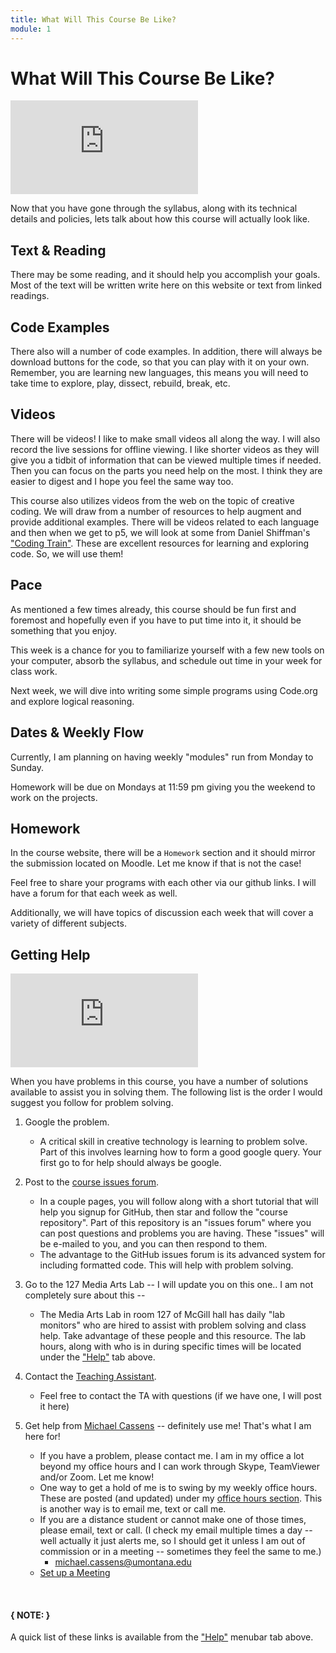 ```yaml
---
title: What Will This Course Be Like?
module: 1
---
```




# What Will This Course Be Like?

<!-- rebuild video -->
<div class="embed-responsive embed-responsive-16by9"><iframe class="embed-responsive-item" src="https://www.youtube.com/embed/ElmFXycaTLQ" frameborder="0" allowfullscreen></iframe></div>

Now that you have gone through the syllabus, along with its technical details and policies, lets talk about how this course will actually look like.

## Text & Reading

There may be some reading, and it should help you accomplish your goals. Most of the text will be written write here on this website or text from linked readings.

## Code Examples

There also will a number of code examples. In addition, there will always be download buttons for the code, so that you can play with it on your own. Remember, you are learning new languages, this means you will need to take time to explore, play, dissect, rebuild, break, etc.

## Videos

There will be videos! I like to make small videos all along the way.  I will also record the live sessions for offline viewing.  I like shorter videos as they will give you a tidbit of information that can be viewed multiple times if needed.  Then you can focus on the parts you need help on the most.  I think they are easier to digest and I hope you feel the same way too.

This course also utilizes videos from the web on the topic of creative coding. We will draw from a number of resources to help augment and provide additional examples. There will be videos related to each language and then when we get to p5, we will look at some from Daniel Shiffman's ["Coding Train"](http://thecodingtrain.com). These are excellent resources for learning and exploring code. So, we will use them!

## Pace

As mentioned a few times already, this course should be fun first and foremost and hopefully even if you have to put time into it, it should be something that you enjoy.

This week is a chance for you to familiarize yourself with a few new tools on your computer, absorb the syllabus, and schedule out time in your week for class work.

Next week, we will dive into writing some simple programs using Code.org and explore logical reasoning.

## Dates & Weekly Flow

Currently, I am planning on having weekly "modules" run from Monday to Sunday.

Homework will be due on Mondays at 11:59 pm giving you the weekend to work on the projects.


## Homework

In the course website, there will be a `Homework` section and it should mirror the submission located on Moodle.  Let me know if that is not the case!

Feel free to share your programs with each other via our github links.  I will have a forum for that each week as well.  

Additionally, we will have topics of discussion each week that will cover a variety of different subjects.



## Getting Help

<!-- rebuild the video here -->
<div class="embed-responsive embed-responsive-16by9"><iframe class="embed-responsive-item" src="https://www.youtube.com/embed/mZ1ih4vqGiw" frameborder="0" allowfullscreen></iframe></div>

When you have problems in this course, you have a number of solutions available to assist you in solving them. The following list is the order I would suggest you follow for problem solving.

1. Google the problem.
    - A critical skill in creative technology is learning to problem solve. Part of this involves learning how to form a good google query. Your first go to for help should always be google.
2. Post to the [course issues forum](https://github.com/Montana-Media-Arts/120_CreativeCoding_Fall2020-Samples/issues).
    - In a couple pages, you will follow along with a short tutorial that will help you signup for GitHub, then star and follow the "course repository". Part of this repository is an "issues forum" where you can post questions and problems you are having. These "issues" will be e-mailed to you, and you can then respond to them.
    - The advantage to the GitHub issues forum is its advanced system for including formatted code. This will help with problem solving.
3. Go to the 127 Media Arts Lab -- I will update you on this one.. I am not completely sure about this --
    - The Media Arts Lab in room 127 of McGill hall has daily "lab monitors" who are hired to assist with problem solving and class help. Take advantage of these people and this resource. The lab hours, along with who is in during specific times will be located under the ["Help"]({{site.baseurl}}/help/#lab-hours) tab above.
4. Contact the [Teaching Assistant]({{site.baseurl}}/instructors/#TA).
    - Feel free to contact the TA with questions (if we have one, I will post it here)

5. Get help from [Michael Cassens]({{site.baseurl}}/instructors/#instructor-prof-michael-cassens) -- definitely use me! That's what I am here for!
    - If you have a problem, please contact me.  I am in my office a lot beyond my office hours and I can work through Skype, TeamViewer and/or Zoom.  Let me know!
    - One way to get a hold of me is to swing by my weekly office hours. These are posted (and updated) under my [office hours section]({{site.baseurl}}/instructors/#office-hours). This is another way is to email me, text or call me.
    - If you are a distance student or cannot make one of those times, please email, text or call. (I check my email multiple times a day -- well actually it just alerts me, so I should get it unless I am out of commission or in a meeting -- sometimes they feel the same to me.)
        - [michael.cassens@umontana.edu](mailto:michael.cassens@umontana.edu?subject=120%20Question)
    - [Set up a Meeting](https://calendly.com/michael-cassens/120-meeting)

<br />


#### { NOTE: }
A quick list of these links is available from the ["Help"]({{site.baseurl}}/help/) menubar tab above.
